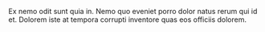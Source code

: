 Ex nemo odit sunt quia in.
Nemo quo eveniet porro dolor natus rerum qui id et.
Dolorem iste at tempora corrupti inventore quas eos officiis dolorem.